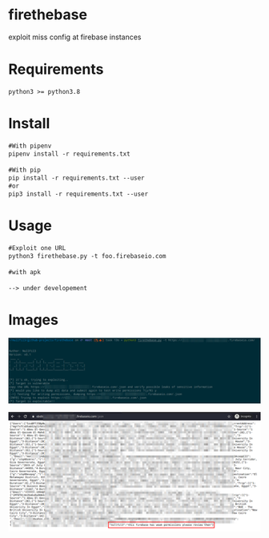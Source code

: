# firethebase
exploit miss config at firebase instances


# Requirements

```
python3 >= python3.8
```

# Install
```
#With pipenv
pipenv install -r requirements.txt

#With pip
pip install -r requirements.txt --user
#or
pip3 install -r requirements.txt --user
```

# Usage 
```
#Exploit one URL
python3 firethebase.py -t foo.firebaseio.com

#with apk

--> under developement
```


# Images

![](tool2.png)

![](tool.png)
